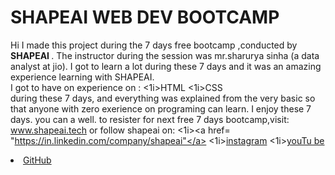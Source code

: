 # SHAPEAI WEB DEV BOOTCAMP
Hi I made this project during the 7 days free bootcamp ,conducted by <b> SHAPEAI
  </b>.
The instructor during the session was mr.sharurya sinha (a data analyst at jio). I got to 
learn a lot during these 7 days and it was an amazing experience learning with SHAPEAI.
<br>I got to have on experience on :
<1i>HTML
<1i>CSS
<br>during these 7 days, and everything was explained from the very basic so that
anyone with zero exerience on programing can learn.
I enjoy these 7 days. you can a well. to resister for next free 7 days bootcamp,visit:
www.shapeai.tech
or follow shapeai on:
<1i><a href=
"https://in.linkedin.com/company/shapeai"</a>
<1i><a href=
"https://www.instagram.com/shape.ai /?h1=en">instagram</a>
<1i><a
href=
"https://www.youtube.com/channel/UCTUvDLTW9meDXWcbmISPdA">youTu
be</a>
<li><a href=
"https://github.com/shapeai">GitHub</a>
